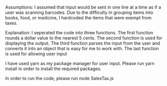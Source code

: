 Assumptions:
I assumed that input would be sent in one line at a time as if a user was scanning barcodes.
Due to the difficulty in grouping items into books, food, or medicine, I hardcoded the items that were exempt from taxes.

Explanation:
I seperated the code into three functions.
The first function rounds a dollar value to the nearest 5 cents.
The second function is used for displaying the output.
The third function parses the input from the user and converts it into an object that is easy for me to work with.
The last function is used for allowing user input

I have used yarn as my package manager for user input.
Please run yarn install in order to install the required packages.

In order to run the code, please run node SalesTax.js
